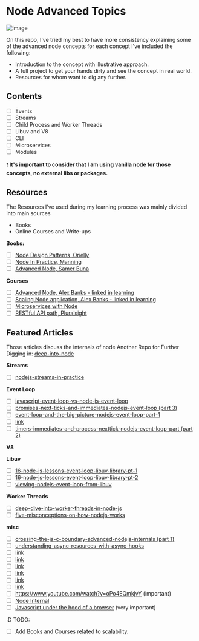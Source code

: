 # Node Advanced Topics

![image](https://user-images.githubusercontent.com/42917814/172293103-e98aaf19-d5c0-4e4e-8046-a8cb41a2ff50.png)

On this repo, I've tried my best to have more consistency explaining some of the advanced node concepts
for each concept I've included the following:

- Introduction to the concept with illustrative approach.
- A full project to get your hands dirty and see the concept in real world.
- Resources for whom want to dig any further.

## Contents

- [ ] Events
- [ ] Streams
- [ ] Child Process and Worker Threads
- [ ] Libuv and V8
- [ ] CLI
- [ ] Microservices
- [ ] Modules

❗ <strong>It's important to consider that I am using vanilla node for those concepts, no external libs or packages.</strong>

## Resources

The Resources I've used during my learning process was mainly divided into main sources

- Books
- Online Courses and Write-ups

**Books:**

- [ ] <a href="https://www.oreilly.com/library/view/nodejs-design-patterns/9781839214110/">Node Design Patterns, Orielly</a>
- [ ] <a href="https://www.manning.com/books/node-js-in-practice">Node In Practice, Manning</a>
- [ ] <a href="https://jscomplete.com/learn/node-beyond-basics">Advanced Node, Samer Buna</a>

**Courses**

- [ ] <a href="https://www.linkedin.com/learning/node-js-microservices">Advanced Node, Alex Banks - linked in learning</a>
- [ ] <a href="https://www.linkedin.com/learning/advanced-node-js-scaling-applications">Scaling Node application, Alex Banks - linked in learning</a>
- [ ] <a href="https://www.linkedin.com/learning/node-js-microservices">Microservices with Node</a>
- [ ] <a href="https://www.pluralsight.com/paths/working-with-rest-apis-in-javascript">RESTful API path, Pluralsight</a>

## **Featured Articles**

Those articles discuss the internals of node
Another Repo for Further Digging in: <a href="https://github.com/yjhjstz/deep-into-node">deep-into-node</a>

<strong>Streams</strong>

- [ ] <a href="https://blog.insiderattack.net/nodejs-streams-in-practice-980b3cdf4511">nodejs-streams-in-practice</a>

<strong>Event Loop</strong>

- [ ] <a href="https://blog.insiderattack.net/javascript-event-loop-vs-node-js-event-loop-aea2b1b85f5c">javascript-event-loop-vs-node-js-event-loop</a>
- [ ] <a href="https://blog.insiderattack.net/promises-next-ticks-and-immediates-nodejs-event-loop-part-3-9226cbe7a6aa">promises-next-ticks-and-immediates-nodejs-event-loop (part 3)</a>
- [ ] <a href="https://blog.insiderattack.net/event-loop-and-the-big-picture-nodejs-event-loop-part-1-1cb67a182810">event-loop-and-the-big-picture-nodejs-event-loop-part-1</a>
- [ ] <a href="https://blog.insiderattack.net/handling-io-nodejs-event-loop-part-4-418062f917d1">link</a>
- [ ] <a href="https://blog.insiderattack.net/timers-immediates-and-process-nexttick-nodejs-event-loop-part-2-2c53fd511bb3">timers-immediates-and-process-nexttick-nodejs-event-loop-part (part 2)</a>

<strong>V8</strong>

<strong>Libuv</strong>

- [ ] <a href="https://soshace.com/16-node-js-lessons-event-loop-libuv-library-pt-1/">16-node-js-lessons-event-loop-libuv-library-pt-1</a>
- [ ] <a href="https://soshace.com/16-node-js-lessons-event-loop-libuv-library-pt-2/">16-node-js-lessons-event-loop-libuv-library-pt-2</a>
- [ ] <a href="https://developpaper.com/viewing-nodejs-event-loop-from-libuv/">viewing-nodejs-event-loop-from-libuv</a>

<strong>Worker Threads</strong>

- [ ] <a href="https://blog.insiderattack.net/deep-dive-into-worker-threads-in-node-js-e75e10546b11">deep-dive-into-worker-threads-in-node-js</a>
- [ ] <a href="https://blog.insiderattack.net/five-misconceptions-on-how-nodejs-works-edfb56f7b3a6">five-misconceptions-on-how-nodejs-works</a>

<strong>misc</strong>

- [ ] <a href="https://blog.insiderattack.net/crossing-the-js-c-boundary-advanced-nodejs-internals-part-1-cb52957758d8">crossing-the-js-c-boundary-advanced-nodejs-internals (part 1)</a>
- [ ] <a href="https://blog.insiderattack.net/understanding-async-resources-with-async-hooks-3416de574f30">understanding-async-resources-with-async-hooks</a>
- [ ] <a href="https://www.youtube.com/watch?v=_c51fcXRLGw">link</a>
- [ ] <a href="https://www.youtube.com/watch?v=zphcsoSJMvM">link</a>
- [ ] <a href="https://www.youtube.com/playlist?list=PLEfl6gYIDWgYmMGpQYYvc49escwlGvDUa">link</a>
- [ ] <a href="https://codingdao.com/libuv-source-analysis/pages/update/2016/04/25/tcp-io.html">link</a>
- [ ] <a href="https://www.youtube.com/watch?v=LbwUETu7Rgc&list=PLFNSe3O8DiOQwYOUXr08sfaeCWn5SbWPS&index=3">link</a>
- [ ] <a href="https://www.telerik.com/blogs/journey-of-javascript-downloading-scripts-to-execution-part-i">link</a>
- [ ] <https://www.youtube.com/watch?v=oPo4EQmkjvY> (important)
- [ ] <a href="https://www.smashingmagazine.com/2020/04/nodejs-internals/">Node Internal</a>
- [ ] <a href="https://betterprogramming.pub/javascript-internals-under-the-hood-of-a-browser-f357378cc922">Javascript under the hood of a browser</a> (very important)

:D TODO:

- [ ] Add Books and Courses related to scalability.
